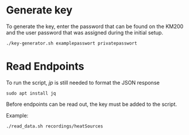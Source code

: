 # Generate key 

To generate the key, enter the password that can be found on the KM200 and the user password that was assigned during the initial setup. 

```
./key-generator.sh examplepasswort privatepasswort
```

# Read Endpoints 

To run the script, *jp* is still needed to format the JSON response 
```
sudo apt install jq
```

Before endpoints can be read out, the key must be added to the script. 

Example:
```
./read_data.sh recordings/heatSources
```

